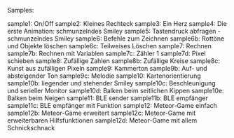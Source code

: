 Samples:

sample1:   On/Off
sample2:   Kleines Rechteck
sample3:   Ein Herz
sample4:   Die erste Animation: schmunzelndes Smiley
sample5:   Tastendruck abfragen - schmunzelndes Smiley
sample6:   Befehle zum Zeichnen
sample6b:  Rottöne und Objekte löschen
sample6c:  Teilweises Löschen
sample7:   Rechnen
sample7b:  Rechnen mit Variablen
sample7c:  Zähler 1
sample7d:  Pixel schieben
sample8:   Zufällige Zahlen
sample8b:  Zufällige Kreise
sample8c:  Kunst aus zufälligen Pixeln
sample9:   Kammerton
sample9b:  Auf- und absteigender Ton
sample9c:  Melodie
sample10:  Kartenorientierung
sample10b: liegender und stehender Smiley
sample10c: Beschleunigung und serieller Monitor
sample10d: Balken beim seitlichen Kippen
sample10e: Balken beim Neigen 
sample11:  BLE sender
sample11b: BLE empfänger
sample11c: BLE empfänger mit Funktion
sample12:  Meteor-Game einfach
sample12b: Meteor-Game erweitert
sample12c: Meteor-Game mit erweiterbaren Hilfsfunktionen
sample12d: Meteor-Game mit allem Schnickschnack
